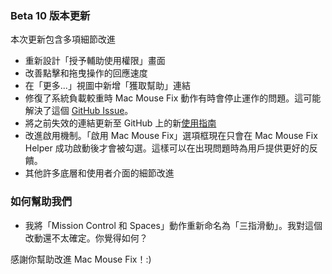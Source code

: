 ### Beta 10 版本更新

本次更新包含多項細節改進

- 重新設計「授予輔助使用權限」畫面
- 改善點擊和拖曳操作的回應速度
- 在「更多...」視圖中新增「獲取幫助」連結
- 修復了系統負載較重時 Mac Mouse Fix 動作有時會停止運作的問題。這可能解決了這個 [GitHub Issue](https://github.com/noah-nuebling/mac-mouse-fix/issues/111)。
- 將之前失效的連結更新至 GitHub 上的新[使用指南](https://github.com/noah-nuebling/mac-mouse-fix/discussions/categories/guides)
- 改進啟用機制。「啟用 Mac Mouse Fix」選項框現在只會在 Mac Mouse Fix Helper 成功啟動後才會被勾選。這樣可以在出現問題時為用戶提供更好的反饋。
- 其他許多底層和使用者介面的細節改進

### 如何幫助我們
- 我將「Mission Control 和 Spaces」動作重新命名為「三指滑動」。我對這個改動還不太確定。你覺得如何？

感謝你幫助改進 Mac Mouse Fix！:)